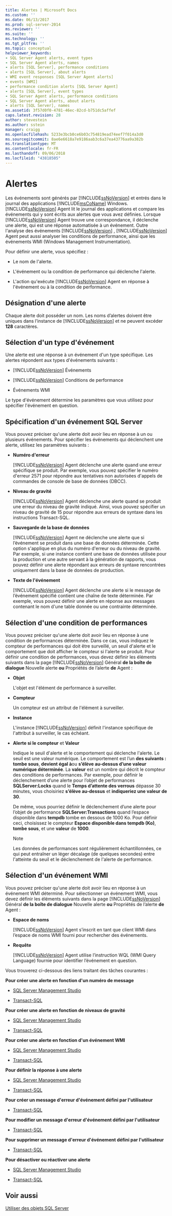 ```yaml
---
title: Alertes | Microsoft Docs
ms.custom: ''
ms.date: 06/13/2017
ms.prod: sql-server-2014
ms.reviewer: ''
ms.suite: ''
ms.technology: ''
ms.tgt_pltfrm: ''
ms.topic: conceptual
helpviewer_keywords:
- SQL Server Agent alerts, event types
- SQL Server Agent alerts, names
- alerts [SQL Server], performance conditions
- alerts [SQL Server], about alerts
- WMI event responses [SQL Server Agent alerts]
- events [WMI]
- performance condition alerts [SQL Server Agent]
- alerts [SQL Server], event types
- SQL Server Agent alerts, performance conditions
- SQL Server Agent alerts, about alerts
- alerts [SQL Server], names
ms.assetid: 3f57d0f0-4781-46ec-82cd-b751dc5affef
caps.latest.revision: 28
author: stevestein
ms.author: sstein
manager: craigg
ms.openlocfilehash: 5233e3bcb0ce6b03c754819ead74eef7f014a3d0
ms.sourcegitcommit: 8ae6e6618a7e9186aab3c6a37ea43776aa9a382b
ms.translationtype: MT
ms.contentlocale: fr-FR
ms.lasthandoff: 09/06/2018
ms.locfileid: "43818505"
---
```

# <a name="alerts"></a>Alertes
  Les événements sont générés par [!INCLUDE[ssNoVersion](../../includes/ssnoversion-md.md)] et entrés dans le journal des applications [!INCLUDE[msCoName](../../includes/msconame-md.md)] Windows. [!INCLUDE[ssNoVersion](../../includes/ssnoversion-md.md)] Agent lit le journal des applications et compare les événements qui y sont écrits aux alertes que vous avez définies. Lorsque [!INCLUDE[ssNoVersion](../../includes/ssnoversion-md.md)] Agent trouve une correspondance, il déclenche une alerte, qui est une réponse automatisée à un événement. Outre l'analyse des événements [!INCLUDE[ssNoVersion](../../includes/ssnoversion-md.md)] , [!INCLUDE[ssNoVersion](../../includes/ssnoversion-md.md)] Agent peut aussi analyser les conditions de performance, ainsi que les événements WMI (Windows Management Instrumentation).  
  
 Pour définir une alerte, vous spécifiez :  
  
-   Le nom de l'alerte.  
  
-   L'événement ou la condition de performance qui déclenche l'alerte.  
  
-   L'action qu'exécute [!INCLUDE[ssNoVersion](../../includes/ssnoversion-md.md)] Agent en réponse à l'événement ou à la condition de performance.  
  
## <a name="naming-an-alert"></a>Désignation d'une alerte  
 Chaque alerte doit posséder un nom. Les noms d’alertes doivent être uniques dans l’instance de [!INCLUDE[ssNoVersion](../../includes/ssnoversion-md.md)] et ne peuvent excéder **128** caractères.  
  
## <a name="selecting-an-event-type"></a>Sélection d'un type d'événement  
 Une alerte est une réponse à un événement d'un type spécifique. Les alertes répondent aux types d'événements suivants :  
  
-   [!INCLUDE[ssNoVersion](../../includes/ssnoversion-md.md)] Événements  
  
-   [!INCLUDE[ssNoVersion](../../includes/ssnoversion-md.md)] Conditions de performance  
  
-   Événements WMI  
  
 Le type d'événement détermine les paramètres que vous utilisez pour spécifier l'événement en question.  
  
## <a name="specifying-a-sql-server-event"></a>Spécification d'un événement SQL Server  
 Vous pouvez préciser qu'une alerte doit avoir lieu en réponse à un ou plusieurs événements. Pour spécifier les événements qui déclenchent une alerte, utilisez les paramètres suivants :  
  
-   **Numéro d'erreur**  
  
     [!INCLUDE[ssNoVersion](../../includes/ssnoversion-md.md)] Agent déclenche une alerte quand une erreur spécifique se produit. Par exemple, vous pouvez spécifier le numéro d'erreur 2571 pour répondre aux tentatives non autorisées d'appels de commandes de console de base de données (DBCC).  
  
-   **Niveau de gravité**  
  
     [!INCLUDE[ssNoVersion](../../includes/ssnoversion-md.md)] Agent déclenche une alerte quand se produit une erreur du niveau de gravité indiqué. Ainsi, vous pouvez spécifier un niveau de gravité de 15 pour répondre aux erreurs de syntaxe dans les instructions Transact-SQL.  
  
-   **Sauvegarde de la base de données**  
  
     [!INCLUDE[ssNoVersion](../../includes/ssnoversion-md.md)] Agent ne déclenche une alerte que si l’événement se produit dans une base de données déterminée. Cette option s'applique en plus du numéro d'erreur ou du niveau de gravité. Par exemple, si une instance contient une base de données utilisée pour la production et une autre servant à la génération de rapports, vous pouvez définir une alerte répondant aux erreurs de syntaxe rencontrées uniquement dans la base de données de production.  
  
-   **Texte de l'événement**  
  
     [!INCLUDE[ssNoVersion](../../includes/ssnoversion-md.md)] Agent déclenche une alerte si le message de l’événement spécifié contient une chaîne de texte déterminée. Par exemple, vous pouvez définir une alerte en réponse aux messages contenant le nom d'une table donnée ou une contrainte déterminée.  
  
## <a name="selecting-a-performance-condition"></a>Sélection d'une condition de performances  
 Vous pouvez préciser qu'une alerte doit avoir lieu en réponse à une condition de performances déterminée. Dans ce cas, vous indiquez le compteur de performances qui doit être surveillé, un seuil d'alerte et le comportement que doit afficher le compteur si l'alerte se produit. Pour définir une condition de performances, vous devez définir les éléments suivants dans la page [!INCLUDE[ssNoVersion](../../includes/ssnoversion-md.md)] Général **de la boîte de dialogue** Nouvelle alerte **ou** Propriétés de l’alerte **de** Agent :  
  
-   **Objet**  
  
     L'objet est l'élément de performance à surveiller.  
  
-   **Compteur**  
  
     Un compteur est un attribut de l'élément à surveiller.  
  
-   **Instance**  
  
     L'instance [!INCLUDE[ssNoVersion](../../includes/ssnoversion-md.md)] définit l'instance spécifique de l'attribut à surveiller, le cas échéant.  
  
-   **Alerte si le compteur** et **Valeur**  
  
     Indique le seuil d'alerte et le comportement qui déclenche l'alerte. Le seuil est une valeur numérique. Le comportement est l’un **des suivants : tombe sous**, **devient égal à**ou **s’élève au-dessus d’une valeur numérique déterminée**. La **valeur** est un nombre qui décrit le compteur des conditions de performances. Par exemple, pour définir le déclenchement d’une alerte pour l’objet de performances **SQLServer:Locks** quand le **Temps d’attente des verrous** dépasse 30 minutes, vous choisiriez **s’élève au-dessus** et **indiqueriez une valeur de 30**.  
  
     De même, vous pourriez définir le déclenchement d’une alerte pour l’objet de performance **SQLServer:Transactions** quand l’espace disponible dans **tempdb** tombe en dessous de 1000 Ko. Pour définir ceci, choisissez le compteur **Espace disponible dans tempdb (Ko)**, **tombe sous**, et une **valeur** de **1000**.  
  
    > [!NOTE]  
    >  Les données de performances sont régulièrement échantillonnées, ce qui peut entraîner un léger décalage (de quelques secondes) entre l'atteinte du seuil et le déclenchement de l'alerte de performance.  
  
## <a name="selecting-a-wmi-event"></a>Sélection d'un événement WMI  
 Vous pouvez préciser qu'une alerte doit avoir lieu en réponse à un événement WMI déterminé. Pour sélectionner un événement WMI, vous devez définir les éléments suivants dans la page [!INCLUDE[ssNoVersion](../../includes/ssnoversion-md.md)] Général **de la boîte de dialogue** Nouvelle alerte **ou** Propriétés de l’alerte **de** Agent :  
  
-   **Espace de noms**  
  
     [!INCLUDE[ssNoVersion](../../includes/ssnoversion-md.md)] Agent s’inscrit en tant que client WMI dans l’espace de noms WMI fourni pour rechercher des événements.  
  
-   **Requête**  
  
     [!INCLUDE[ssNoVersion](../../includes/ssnoversion-md.md)] Agent utilise l’instruction WQL (WMI Query Language) fournie pour identifier l’événement en question.  
  
 Vous trouverez ci-dessous des liens traitant des tâches courantes :  
  
 **Pour créer une alerte en fonction d'un numéro de message**  
  
-   [SQL Server Management Studio](create-an-alert-using-an-error-number.md)  
  
-   [Transact-SQL](/sql/relational-databases/system-stored-procedures/sp-add-alert-transact-sql)  
  
 **Pour créer une alerte en fonction de niveaux de gravité**  
  
-   [SQL Server Management Studio](create-an-alert-using-severity-level.md)  
  
-   [Transact-SQL](/sql/relational-databases/system-stored-procedures/sp-add-alert-transact-sql)  
  
 **Pour créer une alerte en fonction d'un événement WMI**  
  
-   [SQL Server Management Studio](create-a-wmi-event-alert.md)  
  
-   [Transact-SQL](/sql/relational-databases/system-stored-procedures/sp-add-alert-transact-sql)  
  
 **Pour définir la réponse à une alerte**  
  
-   [SQL Server Management Studio](../sql-server-management-studio-ssms.md)  
  
-   [Transact-SQL](/sql/relational-databases/system-stored-procedures/sp-add-notification-transact-sql)  
  
 **Pour créer un message d'erreur d'événement défini par l'utilisateur**  
  
-   [Transact-SQL](/sql/relational-databases/system-stored-procedures/sp-addmessage-transact-sql)  
  
 **Pour modifier un message d'erreur d'événement défini par l'utilisateur**  
  
-   [Transact-SQL](/sql/relational-databases/system-stored-procedures/sp-altermessage-transact-sql)  
  
 **Pour supprimer un message d'erreur d'événement défini par l'utilisateur**  
  
-   [Transact-SQL](/sql/relational-databases/system-stored-procedures/sp-dropmessage-transact-sql)  
  
 **Pour désactiver ou réactiver une alerte**  
  
-   [SQL Server Management Studio](disable-or-reactivate-an-alert.md)  
  
-   [Transact-SQL](/sql/relational-databases/system-stored-procedures/sp-update-alert-transact-sql)  
  
## <a name="see-also"></a>Voir aussi  
 [Utiliser des objets SQL Server](../../relational-databases/performance-monitor/use-sql-server-objects.md)  
  
  
